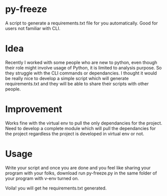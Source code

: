 # py-freeze
A script to generate a requirements.txt file for you automatically. Good for users not familiar with CLI.

# Idea

Recently I worked with some people who are new to python, even though their role might involve usage of Python, it
is limited to analysis purpose. So they struggle with the CLI commands or dependancies. I thought it would be really nice to develop a simple script which will generate requirements.txt and they will be able to share their scripts with other people.

# Improvement

Works fine with the virtual env to pull the only dependancies for the project. Need to develop a complete module which will pull the dependancies for the project regardless the project is developed in virtual env or not.

# Usage

Write your script and once you are done and you feel like sharing your program with your folks, download run py-freeze.py in the same folder of your program with v-env turned on. 

Voila! you will get he requirements.txt generated.
